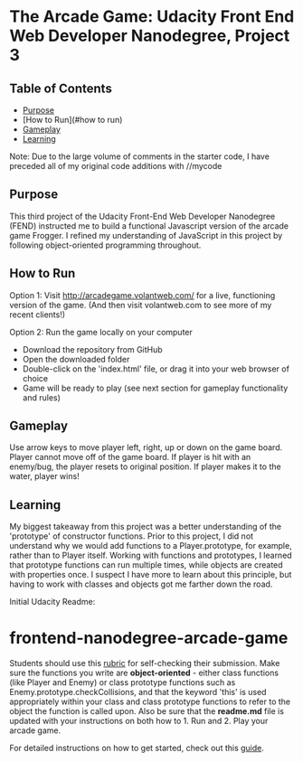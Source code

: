 The Arcade Game: Udacity Front End Web Developer Nanodegree, Project 3
======================================================================

## Table of Contents

* [Purpose](#purpose)
* [How to Run](#how to run)
* [Gameplay](#gameplay) 
* [Learning](#learning)


Note: Due to the large volume of comments in the starter code, I have preceded all of my original code additions with //mycode

## Purpose

This third project of the Udacity Front-End Web Developer Nanodegree (FEND) instructed me to build a functional Javascript version of the arcade game Frogger. I refined my understanding of JavaScript in this project by following object-oriented programming throughout.

## How to Run

Option 1: Visit http://arcadegame.volantweb.com/ for a live, functioning version of the game. (And then visit volantweb.com to see more of my recent clients!)

Option 2: Run the game locally on your computer
* Download the repository from GitHub
* Open the downloaded folder
* Double-click on the 'index.html' file, or drag it into your web browser of choice
* Game will be ready to play (see next section for gameplay functionality and rules)

## Gameplay

Use arrow keys to move player left, right, up or down on the game board. Player cannot move off of the game board. If player is hit with an enemy/bug, the player resets to original position. If player makes it to the water, player wins!

## Learning

My biggest takeaway from this project was a better understanding of the 'prototype' of constructor functions. Prior to this project, I did not understand why we would add functions to a Player.prototype, for example, rather than to Player itself. Working with functions and prototypes, I learned that prototype functions can run multiple times, while objects are created with properties once. I suspect I have more to learn about this principle, but having to work with classes and objects got me farther down the road.


>>>>>>>>>>>
Initial Udacity Readme:

frontend-nanodegree-arcade-game
===============================

Students should use this [rubric](https://review.udacity.com/#!/projects/2696458597/rubric) for self-checking their submission. Make sure the functions you write are **object-oriented** - either class functions (like Player and Enemy) or class prototype functions such as Enemy.prototype.checkCollisions, and that the keyword 'this' is used appropriately within your class and class prototype functions to refer to the object the function is called upon. Also be sure that the **readme.md** file is updated with your instructions on both how to 1. Run and 2. Play your arcade game.

For detailed instructions on how to get started, check out this [guide](https://docs.google.com/document/d/1v01aScPjSWCCWQLIpFqvg3-vXLH2e8_SZQKC8jNO0Dc/pub?embedded=true).
